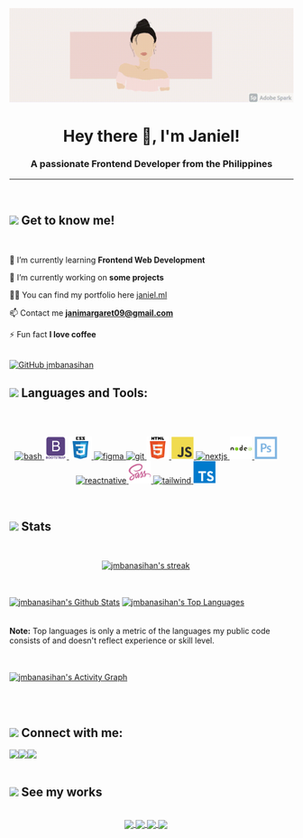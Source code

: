 ![A passionate Frontend Developer from the Philippines](header.gif)
<h1 align="center">Hey there 👋, I'm Janiel!</h1>
<h3 align="center">A passionate Frontend Developer from the Philippines</h3><hr><br>

## <img src="https://media.giphy.com/media/mGcNjsfWAjY5AEZNw6/giphy.gif" width="50"> Get to know me!
<br>

 🌱 I’m currently learning **Frontend Web Development**

 🔭 I’m currently working on **some projects**

 👨‍💻 You can find my portfolio here [janiel.ml](janiel.ml)

 📫 Contact me **janimargaret09@gmail.com**

 ⚡ Fun fact **I love coffee**
<br><br>

[![GitHub jmbanasihan](https://img.shields.io/github/followers/jmbanasihan?label=follow&style=social)](https://github.com/jmbanasihan)


## <img src="https://media.giphy.com/media/fYSnHlufseco8Fh93Z/giphy.gif" width="30"> Languages and Tools:

<br><br>
<div class="language-container" style="margin-right:20px;">
<p align="center"> <a href="https://www.gnu.org/software/bash/" target="_blank"> <img src="https://www.vectorlogo.zone/logos/gnu_bash/gnu_bash-icon.svg" alt="bash" width="40" height="40"/> </a> <a href="https://getbootstrap.com" target="_blank"> <img src="https://raw.githubusercontent.com/devicons/devicon/master/icons/bootstrap/bootstrap-plain-wordmark.svg" alt="bootstrap" width="40" height="40"/> </a> <a href="https://www.w3schools.com/css/" target="_blank"> <img src="https://raw.githubusercontent.com/devicons/devicon/master/icons/css3/css3-original-wordmark.svg" alt="css3" width="40" height="40"/> </a> <a href="https://www.figma.com/" target="_blank"> <img src="https://www.vectorlogo.zone/logos/figma/figma-icon.svg" alt="figma" width="40" height="40"/> </a> <a href="https://git-scm.com/" target="_blank"> <img src="https://www.vectorlogo.zone/logos/git-scm/git-scm-icon.svg" alt="git" width="40" height="40"/> </a> <a href="https://www.w3.org/html/" target="_blank"> <img src="https://raw.githubusercontent.com/devicons/devicon/master/icons/html5/html5-original-wordmark.svg" alt="html5" width="40" height="40"/> </a> <a href="https://developer.mozilla.org/en-US/docs/Web/JavaScript" target="_blank"> <img src="https://raw.githubusercontent.com/devicons/devicon/master/icons/javascript/javascript-original.svg" alt="javascript" width="40" height="40"/> </a> <a href="https://nextjs.org/" target="_blank"> <img src="https://cdn.worldvectorlogo.com/logos/nextjs-3.svg" alt="nextjs" width="40" height="40"/> </a> <a href="https://nodejs.org" target="_blank"> <img src="https://raw.githubusercontent.com/devicons/devicon/master/icons/nodejs/nodejs-original-wordmark.svg" alt="nodejs" width="40" height="40"/> </a> <a href="https://www.photoshop.com/en" target="_blank"> <img src="https://raw.githubusercontent.com/devicons/devicon/master/icons/photoshop/photoshop-line.svg" alt="photoshop" width="40" height="40"/> </a> <a href="https://reactnative.dev/" target="_blank"> <img src="https://reactnative.dev/img/header_logo.svg" alt="reactnative" width="40" height="40"/> </a> <a href="https://sass-lang.com" target="_blank"> <img src="https://raw.githubusercontent.com/devicons/devicon/master/icons/sass/sass-original.svg" alt="sass" width="40" height="40"/> </a> <a href="https://tailwindcss.com/" target="_blank"> <img src="https://www.vectorlogo.zone/logos/tailwindcss/tailwindcss-icon.svg" alt="tailwind" width="40" height="40"/> </a> <a href="https://www.typescriptlang.org/" target="_blank"> <img src="https://raw.githubusercontent.com/devicons/devicon/master/icons/typescript/typescript-original.svg" alt="typescript" width="40" height="40"/> </a> </p>
<br>


## <img src="https://media.giphy.com/media/VgCDAzcKvsR6OM0uWg/giphy.gif" width="50"> Stats
<br>
<p align="center">
   <a href="https://github.com/jmbanasihan/github-readme-streak-stats">
        <img title="🔥 Get streak stats for your profile at git.io/streak-stats" alt="jmbanasihan's streak" src="https://github-readme-streak-stats.herokuapp.com/?user=jmbanasihan&theme=black-ice&hide_border=true&stroke=0000&background=060A0CD0"/>
    </a>
</p><br>

<br/>
    <a href="https://github.com/jmbanasihan/github-readme-stats"><img alt="jmbanasihan's Github Stats" src="https://github-readme-stats.vercel.app/api?username=jmbanasihan&show_icons=true&count_private=true&theme=react&hide_border=true&bg_color=0D1117" /></a>
  <a href="https://github.com/jmbanasihan/github-readme-stats"><img alt="jmbanasihan's Top Languages" src="https://github-readme-stats.vercel.app/api/top-langs/?username=jmbanasihan&langs_count=8&count_private=true&layout=compact&theme=react&hide_border=true&bg_color=0D1117" /></a>
  <br/><br><br>
  <b>Note:</b> Top languages is only a metric of the languages my public code consists of and doesn't reflect experience or skill level.<br>


<br/>
<br/>

<a href="https://github.com/jmbanasihan/github-readme-activity-graph"><img alt="jmbanasihan's Activity Graph" src="https://activity-graph.herokuapp.com/graph?username=jmbanasihan&bg_color=0D1117&color=5BCDEC&line=5BCDEC&point=FFFFFF&hide_border=true" /></a>

<br/>
<br/>

## <img src="https://media.giphy.com/media/LnQjpWaON8nhr21vNW/giphy.gif" width="60"> Connect with me:

<a href = "https://www.linkedin.com/in/janiel-banasihan/"><img align="left" src="https://img.icons8.com/fluent/48/000000/linkedin.png"/></a>


<a href = "https://www.codewars.com/users/janielbanasihan"><img align="left" src="https://img.icons8.com/fluent/48/000000/code.png"/></a>


<a href = "mailto:janimargaret09@gmail.com"><img align="left" src="https://img.icons8.com/fluent/48/000000/gmail.png"/></a>

<br><br>

## <img src="https://media.giphy.com/media/WUlplcMpOCEmTGBtBW/giphy.gif" width="30"> See my works

<br/>

<div class="works-container" align="center">
<a href="https://github.com/jmbanasihan/Real-Estate">
    <img align="center" src="https://github-readme-stats.vercel.app/api/pin/?username=jmbanasihan&repo=Real-Estate&theme=vision-friendly-dark" />
</a>

<a href="https://github.com/jmbanasihan/lottery-game">
    <img align="center" src="https://github-readme-stats.vercel.app/api/pin/?username=jmbanasihan&repo=lottery-game&theme=vision-friendly-dark" />
</a>

<a href="https://github.com/jmbanasihan/dashboard">
    <img align="center" src="https://github-readme-stats.vercel.app/api/pin/?username=jmbanasihan&repo=dashboard&theme=vision-friendly-dark" />
</a>
  
<a href="https://github.com/jmbanasihan/sign-in-page">
    <img align="center" src="https://github-readme-stats.vercel.app/api/pin/?username=jmbanasihan&repo=sign-in-page&theme=vision-friendly-dark" />
</a>
</div>